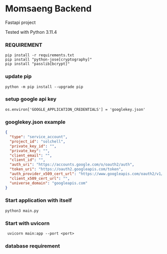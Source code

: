 # Momsaeng Backend

Fastapi project

Tested with Python 3.11.4


### REQUIREMENT
```
pip install -r requirements.txt
pip install "python-jose[cryptography]"
pip install "passlib[bcrypt]"
```

### update pip
```
python -m pip install --upgrade pip
```

### setup google api key
```os.environ['GOOGLE_APPLICATION_CREDENTIALS'] = 'googlekey.json'```

### googlekey.json example
```json
{
  "type": "service_account",
  "project_id": "solchell",
  "private_key_id": "",
  "private_key": "",
  "client_email": "",
  "client_id": "",
  "auth_uri": "https://accounts.google.com/o/oauth2/auth",
  "token_uri": "https://oauth2.googleapis.com/token",
  "auth_provider_x509_cert_url": "https://www.googleapis.com/oauth2/v1/certs",
  "client_x509_cert_url": "",
  "universe_domain": "googleapis.com"
}
```

### Start application with itself
```shell
python3 main.py
```

### Start with uvicorn
```shell
 uvicorn main:app --port <port>
```

### database requirement

